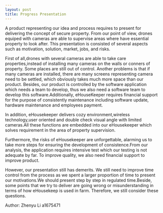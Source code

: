 ```yaml
---
layout: post
title: Progress Presentation
---
```

A product representing our idea and process requires to present for delivering the concept of secure property. From our point of view, drones equiped with cameras are able to supervise areas where have essential property to look after. This presentation is consisted of several aspects such as motivation, solution, market, jobs, and risks. 

First of all,drones with several cameras are able to take care properties,instead of installing many cameras on the walls or conners of property. Some places are still out of control. Another  problems is that if many cameras are installed, there are many screens representing camera need to be settled, which obviously takes much more space than our product. 
Besides, our product is controlled by the software application which needs a team to develop, thus we also need a software team to develop this software.Additionally, eHouseKeeper requires financial support for the purpose of consistently maintenance including software update, hardware maintenance and employees payment. 

In addition, eHousekeeper delivers cozy environment,wireless technology,user oriented and double check visual angle with limited cameras.All these functions are embedded into our eHousekeeper which solves requirement in the area of property supervision.

Furthermore, the risks of eHousekeeper are unforgettable, alarming us to take more steps for ensuring the development of consistence.From our analysis, the application requires intensive test which our testing is not adequate by far. To improve quality, we also need financial support to improve product.

However, our presentation still has demerits. We still need to improve time control from the process as we spent a larger proportion of time to present our motivations.We should present step by step in regulated time.Beside, some points that we try to deliver are going wrong or misunderstanding in terms of how eHousekeep is used in farm. Therefore, we still consider these questions.

Author: Zhenyu Li a1675471
